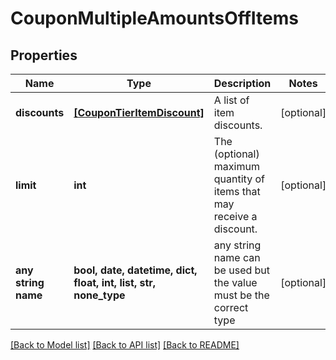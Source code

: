 # CouponMultipleAmountsOffItems


## Properties
Name | Type | Description | Notes
------------ | ------------- | ------------- | -------------
**discounts** | [**[CouponTierItemDiscount]**](CouponTierItemDiscount.md) | A list of item discounts. | [optional] 
**limit** | **int** | The (optional) maximum quantity of items that may receive a discount. | [optional] 
**any string name** | **bool, date, datetime, dict, float, int, list, str, none_type** | any string name can be used but the value must be the correct type | [optional]

[[Back to Model list]](../README.md#documentation-for-models) [[Back to API list]](../README.md#documentation-for-api-endpoints) [[Back to README]](../README.md)


